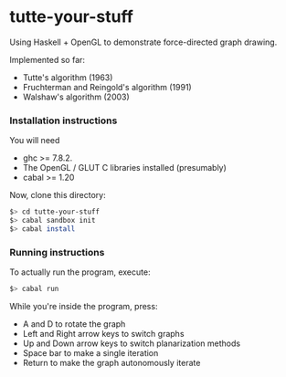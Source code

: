 # tutte-your-stuff

Using Haskell + OpenGL to demonstrate force-directed graph drawing.

Implemented so far:
* Tutte's algorithm (1963)
* Fruchterman and Reingold's algorithm (1991)
* Walshaw's algorithm (2003)

### Installation instructions
You will need
* ghc >= 7.8.2.
* The OpenGL / GLUT C libraries installed (presumably)
* cabal >= 1.20

Now, clone this directory:
```sh
$> cd tutte-your-stuff
$> cabal sandbox init
$> cabal install
```

### Running instructions
To actually run the program, execute:
```sh
$> cabal run
```

While you're inside the program, press:
* A and D to rotate the graph
* Left and Right arrow keys to switch graphs
* Up and Down arrow keys to switch planarization methods
* Space bar to make a single iteration
* Return to make the graph autonomously iterate
